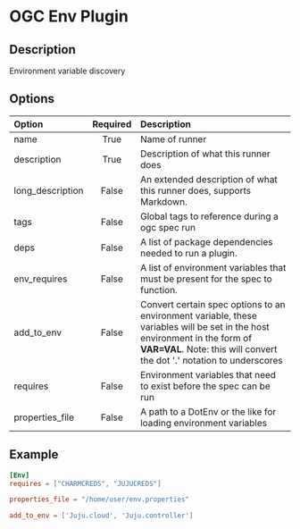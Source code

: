 # OGC Env Plugin
## Description
Environment variable discovery

## Options

| Option | Required | Description |
|:---    |  :---:   |:---|
| name | True | Name of runner |
| description | True | Description of what this runner does |
| long_description | False | An extended description of what this runner does, supports Markdown. |
| tags | False | Global tags to reference during a ogc spec run |
| deps | False | A list of package dependencies needed to run a plugin. |
| env_requires | False | A list of environment variables that must be present for the spec to function. |
| add_to_env | False | Convert certain spec options to an environment variable, these variables will be set in the host environment in the form of **VAR=VAL**. Note: this will convert the dot '.' notation to underscores |
| requires | False | Environment variables that need to exist before the spec can be run |
| properties_file | False | A path to a DotEnv or the like for loading environment variables |


## Example

```toml
[Env]
requires = ["CHARMCREDS", "JUJUCREDS"]

properties_file = "/home/user/env.properties"

add_to_env = ['Juju.cloud', 'Juju.controller']
```
